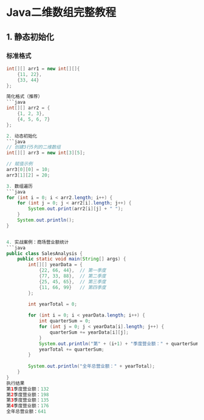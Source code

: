 # Java二维数组完整教程

## 1. 静态初始化
### 标准格式
```java
int[][] arr1 = new int[][]{
    {11, 22},
    {33, 44}
};

简化格式（推荐）
```java
int[][] arr2 = {
    {1, 2, 3},
    {4, 5, 6, 7}
};

2. 动态初始化
```java
// 创建3行5列的二维数组
int[][] arr3 = new int[3][5];

// 赋值示例
arr3[0][0] = 10;
arr3[1][2] = 20;

3. 数组遍历
```java
for (int i = 0; i < arr2.length; i++) {
    for (int j = 0; j < arr2[i].length; j++) {
        System.out.print(arr2[i][j] + " ");
    }
    System.out.println();
}


4. 实战案例：商场营业额统计
```java
public class SalesAnalysis {
    public static void main(String[] args) {
        int[][] yearData = {
            {22, 66, 44},  // 第一季度
            {77, 33, 88},  // 第二季度
            {25, 45, 65},  // 第三季度
            {11, 66, 99}   // 第四季度
        };

        int yearTotal = 0;
        
        for (int i = 0; i < yearData.length; i++) {
            int quarterSum = 0;
            for (int j = 0; j < yearData[i].length; j++) {
                quarterSum += yearData[i][j];
            }
            System.out.println("第" + (i+1) + "季度营业额：" + quarterSum);
            yearTotal += quarterSum;
        }
        
        System.out.println("全年总营业额：" + yearTotal);
    }
}
执行结果
第1季度营业额：132
第2季度营业额：198
第3季度营业额：135
第4季度营业额：176
全年总营业额：641
